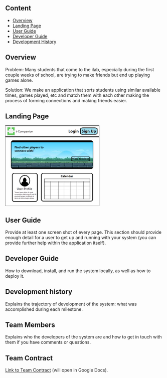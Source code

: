 <!--

# iCompanion

## Table of contents

## Team Members

## Overview

## User Guide

### Landing Page

### Sign in and sign up

### Home page

-->
## Content
- [Overview](#Overview)
- [Landing Page](#Landing-Page)
- [User Guide](#User-Guide)
- [Developer Guide](#Developer-Guide)
- [Development History](#Development-History)

## Overview

Problem: Many students that come to the ilab, especially during the first couple weeks of school, are trying to make friends but end up playing games alone. 

Solution: We make an application that sorts students using similar available times, games played, etc and match them with each other making the process of forming connections and making friends easier.

## Landing Page

<img src="images/i-Companion-Landing-Page.png" alt="landing page mockup" width="300">


## User Guide

Provide at least one screen shot of every page. This section should provide enough detail for a user to get up and running with your system (you can provide further help within the application itself).

## Developer Guide

How to download, install, and run the system locally, as well as how to deploy it.

## Development history

Explains the trajectory of development of the system: what was accomplished during each milestone.

## Team Members

Explains who the developers of the system are and how to get in touch with them if you have comments or questions.

## Team Contract

[Link to Team Contract](https://docs.google.com/document/d/1fk9-8-RfUI3wKC04T7Q8dusIydw-vxO_euXqXWyy_ng/edit?usp=sharing) (will open in Google Docs).



